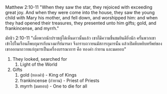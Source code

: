 Matthew 2:10-11 "When they saw the star, they rejoiced with exceeding great joy. And when they were come into the house, they saw the young child with Mary his mother, and fell down, and worshipped him: and when they had opened their treasures, they presented unto him gifts; gold, and frankincense, and myrrh."

มัทธิว 2:10-11 "เมื่อพวกนักปราชญ์ได้เห็นดาวนั้นแล้ว เขาก็มีความชื่นชมยินดียิ่งนัก ครั้นพวกเขาเข้าไปในเรือนก็พบกุมารกับนางมารีย์มารดา จึงกราบถวายนมัสการกุมารนั้น แล้วเปิดหีบหยิบทรัพย์ของเขาออกมาถวายแก่กุมารเป็นเครื่องบรรณาการ คือ ทองคำ กำยาน และมดยอบ"

1. They looked, searched for
	1. Light of the World
2. Gifts
	1. gold (ทองคำ) - King of Kings
	2. frankincense (กำยาน) - Priest of Priests
	3. myrrh (มดยอบ) - One to die for all
